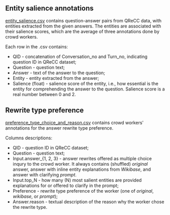 ## Entity salience annotations

[entity_salience.csv](entity_salience.csv) contains question-answer pairs from QReCC data, with entities extracted from the given answers. 
The entities are associated with their salience scores, which are the average of three annotations done by crowd workers.

Each row in the .csv contains:

* QID - concatenation of Conversation_no and Turn_no, indicating question ID in QReCC dataset;
* Question - question text;
* Answer - text of the answer to the question;
* Entity - entity extracted from the answer;
* Salience (float) - salience score of the entity, i.e., how essential is the entity for comprehending the answer to the question. Salience score is a real number between 0 and 2.


## Rewrite type preference

[preference_type_choice_and_reason.csv](preference_type_choice_and_reason.csv) contains crowd workers' annotations for the answer rewrite type preference.

Columns descriptions:

* QID - question ID in QReCC dataset;
* Question - question text;
* Input.answer_{1, 2, 3} - answer rewrites offered as multiple choice inqury to the crowd worker. It always contains (shuffled) _original_ answer, answer with inline entity explanations from _Wikibase_, and answer with clarifying _prompt_.
* Input.top_N - how many (N) most salient entities are provided explanations for or offered to clarify in the prompt;
* Preference - rewrite type preference of the worker (one of _original_, _wikibase_, or _prompt_);
* Answer.reason - textual description of the reason why the worker chose the rewrite type.
